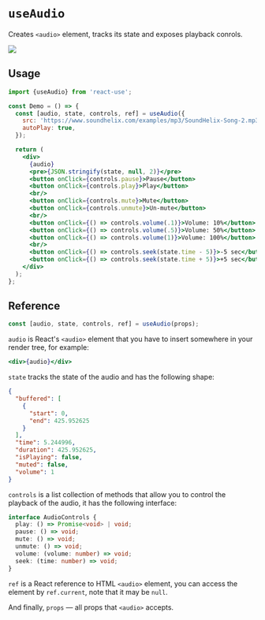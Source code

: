 # `useAudio`

Creates `<audio>` element, tracks its state and exposes playback conrols.

[![](https://img.shields.io/badge/demo-useAudio-green.svg)](https://codesandbox.io/s/5v7q47knwl)


## Usage

```jsx
import {useAudio} from 'react-use';

const Demo = () => {
  const [audio, state, controls, ref] = useAudio({
    src: 'https://www.soundhelix.com/examples/mp3/SoundHelix-Song-2.mp3',
    autoPlay: true,
  });

  return (
    <div>
      {audio}
      <pre>{JSON.stringify(state, null, 2)}</pre>
      <button onClick={controls.pause}>Pause</button>
      <button onClick={controls.play}>Play</button>
      <br/>
      <button onClick={controls.mute}>Mute</button>
      <button onClick={controls.unmute}>Un-mute</button>
      <br/>
      <button onClick={() => controls.volume(.1)}>Volume: 10%</button>
      <button onClick={() => controls.volume(.5)}>Volume: 50%</button>
      <button onClick={() => controls.volume(1)}>Volume: 100%</button>
      <br/>
      <button onClick={() => controls.seek(state.time - 5)}>-5 sec</button>
      <button onClick={() => controls.seek(state.time + 5)}>+5 sec</button>
    </div>
  );
};
```


## Reference

```ts
const [audio, state, controls, ref] = useAudio(props);
```

`audio` is React's `<audio>` element that you have to insert somewhere in your
render tree, for example:

```jsx
<div>{audio}</div>
```

`state` tracks the state of the audio and has the following shape:

```json
{
  "buffered": [
    {
      "start": 0,
      "end": 425.952625
    }
  ],
  "time": 5.244996,
  "duration": 425.952625,
  "isPlaying": false,
  "muted": false,
  "volume": 1
}
```

`controls` is a list collection of methods that allow you to control the
playback of the audio, it has the following interface:

```ts
interface AudioControls {
  play: () => Promise<void> | void;
  pause: () => void;
  mute: () => void;
  unmute: () => void;
  volume: (volume: number) => void;
  seek: (time: number) => void;
}
```

`ref` is a React reference to HTML `<audio>` element, you can access the element by
`ref.current`, note that it may be `null`.

And finally, `props` &mdash; all props that `<audio>` accepts.
